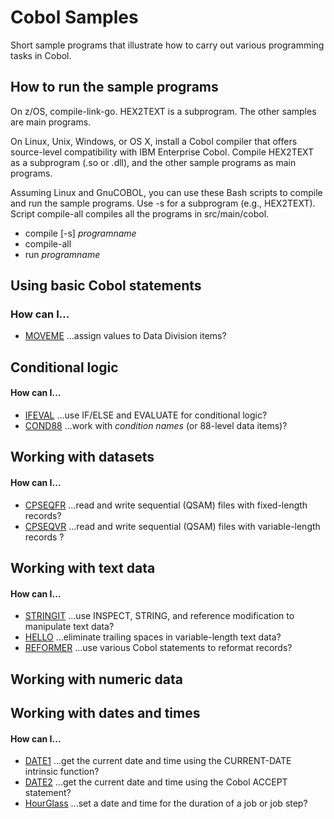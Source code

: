 # Cobol Samples 

Short sample programs that illustrate how to carry out various programming tasks in Cobol. 

## How to run the sample programs 

On z/OS, compile-link-go. HEX2TEXT is a subprogram. The other samples are main programs.

On Linux, Unix, Windows, or OS X, install a Cobol compiler that offers source-level compatibility with IBM Enterprise Cobol. Compile HEX2TEXT as a subprogram (.so or .dll), and the other sample programs as main programs. 

Assuming Linux and GnuCOBOL, you can use these Bash scripts to compile and run the sample programs. Use -s for a subprogram (e.g., HEX2TEXT). Script compile-all compiles all the programs in src/main/cobol.

- compile [-s] _programname_ 
- compile-all 
- run _programname_

## Using basic Cobol statements

### How can I...

- [MOVEME](MOVEME-notes.md) ...assign values to Data Division items?

## Conditional logic 

#### How can I... 

- [IFEVAL](IFEVAL-notes.md) ...use IF/ELSE and EVALUATE for conditional logic? 
- [COND88](COND88-notes.md) ...work with _condition names_ (or 88-level data items)?

## Working with datasets

#### How can I... 

- [CPSEQFR](CPSEQFR-notes.md) ...read and write sequential (QSAM) files with fixed-length records?
- [CPSEQVR](CPSEQVR-notes.md) ...read and write sequential (QSAM) files with variable-length records ?

## Working with text data

#### How can I... 

- [STRINGIT](STRINGIT-notes.md) ...use INSPECT, STRING, and reference modification to manipulate text data?
- [HELLO](HELLO-notes.md) ...eliminate trailing spaces in variable-length text data?
- [REFORMER](REFORMER-notes.md) ...use various Cobol statements to reformat records?

## Working with numeric data

## Working with dates and times 

#### How can I...

- [DATE1](DATE1-notes.md) ...get the current date and time using the CURRENT-DATE intrinsic function? 
- [DATE2](DATE2-notes.md) ...get the current date and time using the Cobol ACCEPT statement? 
- [HourGlass](HOURGLASS-notes.md) ...set a date and time for the duration of a job or job step? 


